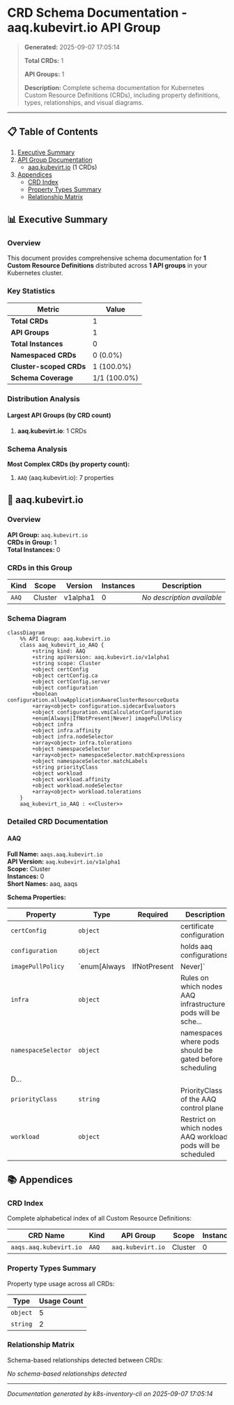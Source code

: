 # CRD Schema Documentation - aaq.kubevirt.io API Group

> **Generated:** 2025-09-07 17:05:14
> 
> **Total CRDs:** 1
> 
> **API Groups:** 1
> 
> **Description:** Complete schema documentation for Kubernetes Custom Resource Definitions (CRDs), including property definitions, types, relationships, and visual diagrams.

---

## 📋 Table of Contents

1. [Executive Summary](#-executive-summary)
2. [API Group Documentation](#-api-group-documentation)
   - [aaq.kubevirt.io](#aaqkubevirtio) (1 CRDs)
3. [Appendices](#-appendices)
   - [CRD Index](#crd-index)
   - [Property Types Summary](#property-types-summary)
   - [Relationship Matrix](#relationship-matrix)

## 📊 Executive Summary

### Overview

This document provides comprehensive schema documentation for **1 Custom Resource Definitions** distributed across **1 API groups** in your Kubernetes cluster.

### Key Statistics

| Metric | Value |
|--------|-------|
| **Total CRDs** | 1 |
| **API Groups** | 1 |
| **Total Instances** | 0 |
| **Namespaced CRDs** | 0 (0.0%) |
| **Cluster-scoped CRDs** | 1 (100.0%) |
| **Schema Coverage** | 1/1 (100.0%) |

### Distribution Analysis

#### Largest API Groups (by CRD count)

1. **aaq.kubevirt.io**: 1 CRDs

### Schema Analysis

**Most Complex CRDs (by property count):**

1. `AAQ` (aaq.kubevirt.io): 7 properties


## 📁 aaq.kubevirt.io

### Overview

**API Group:** `aaq.kubevirt.io`  
**CRDs in Group:** 1  
**Total Instances:** 0

### CRDs in this Group

| Kind | Scope | Version | Instances | Description |
|------|-------|---------|-----------|-------------|
| `AAQ` | Cluster | v1alpha1 | 0 | *No description available* |

### Schema Diagram

```mermaid
classDiagram
    %% API Group: aaq.kubevirt.io
    class aaq_kubevirt_io_AAQ {
        +string kind: AAQ
        +string apiVersion: aaq.kubevirt.io/v1alpha1
        +string scope: Cluster
        +object certConfig
        +object certConfig.ca
        +object certConfig.server
        +object configuration
        +boolean configuration.allowApplicationAwareClusterResourceQuota
        +array<object> configuration.sidecarEvaluators
        +object configuration.vmiCalculatorConfiguration
        +enum[Always|IfNotPresent|Never] imagePullPolicy
        +object infra
        +object infra.affinity
        +object infra.nodeSelector
        +array<object> infra.tolerations
        +object namespaceSelector
        +array<object> namespaceSelector.matchExpressions
        +object namespaceSelector.matchLabels
        +string priorityClass
        +object workload
        +object workload.affinity
        +object workload.nodeSelector
        +array<object> workload.tolerations
    }
    aaq_kubevirt_io_AAQ : <<Cluster>>
```
### Detailed CRD Documentation

#### AAQ

**Full Name:** `aaqs.aaq.kubevirt.io`  
**API Version:** `aaq.kubevirt.io/v1alpha1`  
**Scope:** Cluster  
**Instances:** 0  
**Short Names:** aaq, aaqs  

**Schema Properties:**

| Property | Type | Required | Description |
|----------|------|----------|-------------|
| `certConfig` | `object` |  | certificate configuration |
| `configuration` | `object` |  | holds aaq configurations. |
| `imagePullPolicy` | `enum[Always|IfNotPresent|Never]` |  | PullPolicy describes a policy for if/when to pull a conta... |
| `infra` | `object` |  | Rules on which nodes AAQ infrastructure pods will be sche... |
| `namespaceSelector` | `object` |  | namespaces where pods should be gated before scheduling
D... |
| `priorityClass` | `string` |  | PriorityClass of the AAQ control plane |
| `workload` | `object` |  | Restrict on which nodes AAQ workload pods will be scheduled |




## 📚 Appendices

### CRD Index

Complete alphabetical index of all Custom Resource Definitions:

| CRD Name | Kind | API Group | Scope | Instances |
|----------|------|-----------|-------|-----------|
| `aaqs.aaq.kubevirt.io` | `AAQ` | `aaq.kubevirt.io` | Cluster | 0 |

### Property Types Summary

Property type usage across all CRDs:

| Type | Usage Count |
|------|-------------|
| `object` | 5 |
| `string` | 2 |

### Relationship Matrix

Schema-based relationships detected between CRDs:

*No schema-based relationships detected*


---

*Documentation generated by k8s-inventory-cli on 2025-09-07 17:05:14*